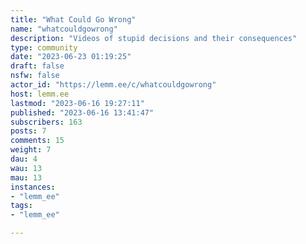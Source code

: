```yaml
---
title: "What Could Go Wrong" 
name: "whatcouldgowrong"
description: "Videos of stupid decisions and their consequences"
type: community
date: "2023-06-23 01:19:25"
draft: false
nsfw: false
actor_id: "https://lemm.ee/c/whatcouldgowrong"
host: lemm.ee
lastmod: "2023-06-16 19:27:11"
published: "2023-06-16 13:41:47"
subscribers: 163
posts: 7
comments: 15
weight: 7
dau: 4
wau: 13
mau: 13
instances:
- "lemm_ee"
tags: 
- "lemm_ee"

---
```

